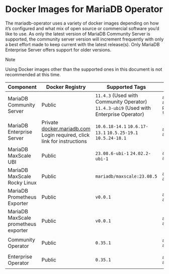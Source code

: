 # Docker Images for MariaDB Operator

The mariadb-operator uses a variety of docker images depending on how it’s configured and what mix of open source or commercial software you’d like to use. As only the latest version of MariaDB Community Server is supported, the community server version will increment frequently with only a best effort made to keep current with the latest release(s). Only MariaDB Enterprise Server offers support for older versions.

> [!NOTE]  
> Using Docker images other than the supported ones in this document is not recommended at this time.

<table width="100%">
  <thead>
    <tr>
      <th width="15%">Component</th>
      <th width="20%">Docker Registry</th>
      <th width="20%">Supported Tags</th>
      <th width="5%">CPU</th>
      <th width="40%">Pull Command</th>
    </tr>
  </thead>
  <tbody>
    <tr>
      <td>MariaDB Community Server</td>
      <td>Public</td>
      <td><code>11.4.3</code> (Used with Community Operator)<br/><code>11.4.3-ubi9</code> (Used with Enterprise Operator)</td>
      <td><code>amd64</code> <code>arm64</code> <code>ppc64le</code> <code>s390x</code></td>
	  <td><code>docker pull docker-registry1.mariadb.com/library/mariadb:11.4.3</code><br/><code>docker pull docker-registry1.mariadb.com/library/mariadb:11.4.3-ubi9</code></td>
    </tr>
    <tr>
      <td>MariaDB Enterprise Server</td>
      <td>Private<br><a href=https://docker.mariadb.com>docker.mariadb.com</a><br>Login required, click link for instructions</td>
      <td><code>10.6.18-14.1</code> <code>10.6.17-13.1</code> <code>10.5.25-19.1</code> <code>10.5.24-18.1</code></td>
      <td><code>amd64</code> <code>arm64</code></td>
	  <td><code>docker pull docker-registry.mariadb.com/enterprise-server:10.6.18-14</code></td>
    </tr>
    <tr>
      <td>MariaDB MaxScale UBI</td>
      <td>Public</td>
      <td><code>23.08.6-ubi-1</code> <code>24.02.2-ubi-1</code></td>
      <td><code>amd64</code> <code>arm64</code></td>
	  <td><code>docker pull docker-registry2.mariadb.com/mariadb/maxscale:23.08.6-ubi-1</code></td>
    </tr> 
	  <tr>
      <td>MariaDB MaxScale Rocky Linux</td>
      <td>Public</td>
      <td><code>mariadb/maxscale:23.08.5</code></td>
      <td><code>amd64</code> <code>arm64</code></td>
	  <td><code>docker pull docker-registry2.mariadb.com/mariadb/maxscale:23.08.5</code></td>
    </tr>
    <tr>
      <td>MariaDB Prometheus Exporter</td>
      <td>Public</td>
      <td><code>v0.0.1</code></td>
      <td><code>amd64</code> <code>arm64</code></td>
	  <td><code>docker pull docker-registry2.mariadb.com/mariadb/mariadb-prometheus-exporter-ubi:v0.0.1</code></td>
    </tr>
    <tr>
      <td>MariaDB MaxScale prometheus exporter</td>
      <td>Public</td>
      <td><code>v0.0.1</code></td>
      <td><code>amd64</code> <code>arm64</code></td>
	  <td><code>docker pull docker-registry2.mariadb.com/mariadb/maxscale-prometheus-exporter-ubi:v0.0.1</code></td>
    </tr>
    <tr>
      <td>Community Operator</td>
      <td>Public</td>
      <td><code>0.35.1</code></td>
      <td><code>amd64</code> <code>arm64</code></td>
	  <td><code>docker pull docker-registry3.mariadb.com/mariadb-operator/mariadb-operator:0.35.1</code></td>
    </tr>
    <tr>
      <td>Enterprise Operator</td>
      <td>Public</td>
      <td><code>0.35.1</code></td>
      <td><code>amd64</code> <code>arm64</code></td>
	  <td><code>docker pull docker-registry2.mariadb.com/mariadb/mariadb-operator-enterprise:0.35.1</code></td>
    </tr>
  </tbody>
</table>
